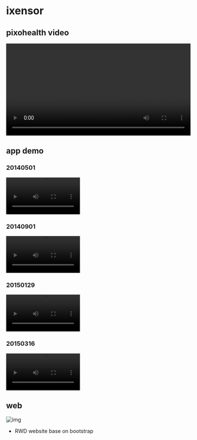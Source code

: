 # ixensor

## pixohealth video

<video width="500" controls>
  <source src="../demoList/_ixensor/pixohealth.mp4" type="video/mp4">
Your browser does not support the video tag.
</video>

## app demo

### 20140501
<video width="200" src='../demoList/_ixensor/20140501.mov' controls></video>

### 20140901
<video width="200" src='../demoList/_ixensor/20140901.mov' controls></video>

### 20150129
<video width="200" src='../demoList/_ixensor/20150129.mov' controls></video>

### 20150316
<video width="200" src='../demoList/_ixensor/20150316.mov' controls></video>

## web
![img](../demoList/_ixensor/1.png)

- RWD website base on bootstrap